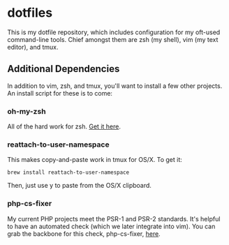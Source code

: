 # dotfiles

This is my dotfile repository, which includes configuration for my oft-used command-line tools. Chief amongst them are zsh (my shell), vim (my text editor), and tmux.

## Additional Dependencies
In addition to vim, zsh, and tmux, you'll want to install a few other projects. An install script for these is to come:

### oh-my-zsh
All of the hard work for zsh. [Get it here](https://github.com/robbyrussell/oh-my-zsh).

### reattach-to-user-namespace
This makes copy-and-paste work in tmux for OS/X. To get it:

    brew install reattach-to-user-namespace

Then, just use <tmux-prefix> y to paste from the OS/X clipboard.

### php-cs-fixer
My current PHP projects meet the PSR-1 and PSR-2 standards. It's helpful to have an automated check (which we later integrate into vim). You can grab the backbone for this check, php-cs-fixer, [here](http://cs.sensiolabs.org/).
